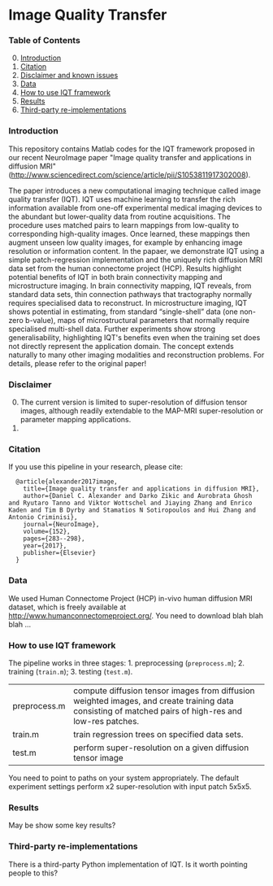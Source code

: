 # Image Quality Transfer

### Table of Contents
0. [Introduction](#introduction)
0. [Citation](#citation)
0. [Disclaimer and known issues](#disclaimer-and-known-issues)
0. [Data](#data)
0. [How to use IQT framework](#models)
0. [Results](#results)
0. [Third-party re-implementations](#third-party-re-implementations)


### Introduction
This repository contains Matlab codes for the IQT framework proposed in our recent NeuroImage paper "Image quality transfer and applications in diffusion MRI" (http://www.sciencedirect.com/science/article/pii/S1053811917302008). 

The paper introduces a new computational imaging technique called image quality transfer (IQT). IQT uses machine learning to transfer the rich information available from one-off experimental medical imaging devices to the abundant but lower-quality data from routine acquisitions. The procedure uses matched pairs to learn mappings from low-quality to corresponding high-quality images. Once learned, these mappings then augment unseen low quality images, for example by enhancing image resolution or information content. In the papaer, we demonstrate IQT using a simple patch-regression implementation and the uniquely rich diffusion MRI data set from the human connectome project (HCP). Results highlight potential benefits of IQT in both brain connectivity mapping and microstructure imaging. In brain connectivity mapping, IQT reveals, from standard data sets, thin connection pathways that tractography normally requires specialised data to reconstruct. In microstructure imaging, IQT shows potential in estimating, from standard “single-shell” data (one non-zero b-value), maps of microstructural parameters that normally require specialised multi-shell data. Further experiments show strong generalisability, highlighting IQT's benefits even when the training set does not directly represent the application domain. The concept extends naturally to many other imaging modalities and reconstruction problems. For details, please refer to the original paper!

### Disclaimer
0. The current version is limited to super-resolution of diffusion tensor images, although readily extendable to the MAP-MRI super-resolution or parameter mapping applications.
0.  

### Citation
If you use this pipeline in your research, please cite:

      @article{alexander2017image,
        title={Image quality transfer and applications in diffusion MRI},
        author={Daniel C. Alexander and Darko Zikic and Aurobrata Ghosh and Ryutaro Tanno and Viktor Wottschel and Jiaying Zhang and Enrico Kaden and Tim B Dyrby and Stamatios N Sotiropoulos and Hui Zhang and Antonio Criminisi},
        journal={NeuroImage},
        volume={152},
        pages={283--298},
        year={2017},
        publisher={Elsevier}
      }
      
### Data
We used Human Connectome Project (HCP) in-vivo human diffusion MRI dataset, which is freely available at http://www.humanconnectomeproject.org/. You need to download blah blah blah ...

### How to use IQT framework
The pipeline works in three stages: 1. preprocessing (`preprocess.m`); 2. training (`train.m`); 3. testing (`test.m`).

<table>
<tr><td>preprocess.m  </td><td> compute diffusion tensor images from diffusion weighted images, and create training data consisting of matched pairs of high-res and low-res patches.
</td></tr> <tr><td>train.m </td><td> train regression trees on specified data sets.
</td></tr><tr><td>test.m </td><td>  perform super-resolution on a given diffusion tensor image
</td></tr></table>

You need to point to paths on your system appropriately. The default experiment settings perform x2 super-resolution with input patch 5x5x5.

### Results
May be show some key results?

### Third-party re-implementations
There is a third-party Python implementation of IQT. Is it worth pointing people to this?
